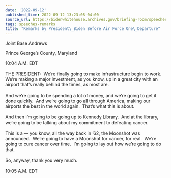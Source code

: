 ```yaml
---
date: '2022-09-12'
published_time: 2022-09-12 13:23:08-04:00
source_url: https://bidenwhitehouse.archives.gov/briefing-room/speeches-remarks/2022/09/12/remarks-by-president-biden-before-air-force-one-departure-23/
tags: speeches-remarks
title: "Remarks by President\_Biden Before Air Force One\_Departure"
---
```

 
Joint Base Andrews

Prince George’s County, Maryland

10:04 A.M. EDT  
   
THE PRESIDENT:  We’re finally going to make infrastructure begin to
work.  We’re making a major investment, as you know, up in a great city
with an airport that’s really behind the times, as most are.   
   
And we’re going to be spending a lot of money, and we’re going to get it
done quickly.  And we’re going to go all through America, making our
airports the best in the world again.  That’s what this is about.  
   
And then I’m going to be going up to Kennedy Library.  And at the
library, we’re going to be talking about my commitment to defeating
cancer.   
   
This is a — you know, all the way back in ’62, the Moonshot was
announced.  We’re going to have a Moonshot for cancer, for real.  We’re
going to cure cancer over time.  I’m going to lay out how we’re going to
do that.  
   
So, anyway, thank you very much.  
   
10:05 A.M. EDT
